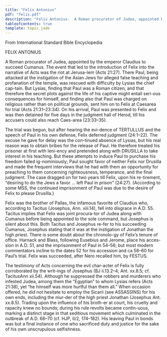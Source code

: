 ```yaml
---
title: "Felix Antonius"
pdf: "felix.pdf"
description: "Felix Antonius-  A Roman procurator of Judea, appointed by the emperor Claudius. Dealt with Paul in Caesarea."
tableofcontents: true
template: topic.jade
---
```


From International Standard Bible Encyclopedia

FELIX  ANTONIUS

A Roman procurator of Judea, appointed by the emperor Claudius to succeed Cumanus.
The event that led to the introduction of Felix into the narrative of Acts was the riot at Jerusa-lem (Acts 21:27). There Paul, being attacked at the instigation of the Asian Jews for alleged false teaching and profanation of the temple, was rescued with difficulty by Lysias the chief cap-tain. But Lysias, finding that Paul was a Roman citizen, and that therefore the secret plots against the life of his captive might entail seri-ous consequences for himself, and finding also that Paul was charged on religious rather than on political grounds, sent him on to Felix at Caesarea for trial (Acts 21:31–23:34). On his arrival, Paul was presented to Felix and was then detained for five days in the judgment hall of Herod, till his accusers could also reach Caes-area (23:33–35).

The trial was begun, but after hearing the evi-dence of TERTULLUS and the speech of Paul in his own defense, Felix deferred judgment (24:1–22). The excuse he gave for delay was the con-tinued absence of Lysias, but his real reason was to obtain bribes for the release of Paul. He therefore treated his prisoner at first with leni-ency and pretended along with DRUSILLA to take interest in his teaching. But these attempts to induce Paul to purchase his freedom failed ig-nominiously; Paul sought favor of neither Felix nor Drusilla and made the frequent interviews that he had with them an opportunity for preaching to them concerning righteousness, temperance, and the final judgment. The case dragged on for two years till Felix, upon his re-tirement, “desiring to do the Jews a favor … left Paul in prison” (24:27). (According to some MSS, the continued imprisonment of Paul was due to the desire of Felix to please Drusilla.)

Felix was the brother of Pallas, the infamous favorite of Claudius who, according to Tacitus (Josephus, Ann. xiii.14), fell into disgrace in A.D. 55. Tacitus implies that Felix was joint procura-tor of Judea along with Cumanus before being appointed to the sole command, but Josephus is silent about this. Both Tacitus and Josephus re-fer to his succeeding Cumanus, Josephus stating that it was at the instigation of Jonathan the high priest. There is some doubt about the chronolo-gy of Felix’s tenure of office. Harnack and Blass, following Eusebius and Jerome, place his acces-sion in A.D. 51, and the imprisonment of Paul in 54–56; but most modern commentators incline to the dates 52 for his accession and ca 58–60 for Paul’s trial. Felix was succeeded, after Nero recalled him, by FESTUS.

The testimony of Acts concerning the evil char-acter of Felix is fully corroborated by the writ-ings of Josephus (BJ ii.13.2–4; Ant. xx.8.5; cf. TacitusAnn xii.54). Although he suppressed the robbers and murderers who infested Judea, among them the “Egyptian” to whom Lysias refers (Acts 21:38), yet “he himself was more hurtful than them all.” When occasion offered, he did not hesitate to employ the Sicarii (see ASSASSINS) for his own ends, including the mur-der of the high priest Jonathan (Josephus Ant. xx.8.5). Trading upon the influence of his broth-er at court, his cruelty and rapacity knew no bounds; during his rule revolts became contin-uous, marking a distinct stage in that seditious movement which culminated in the outbreak of A.D. 66–70 (cf. HJP, II/2, 174–182). His leaving Paul in bonds was but a final instance of one who sacrificed duty and justice for the sake of his own unscrupulous selfishness.
